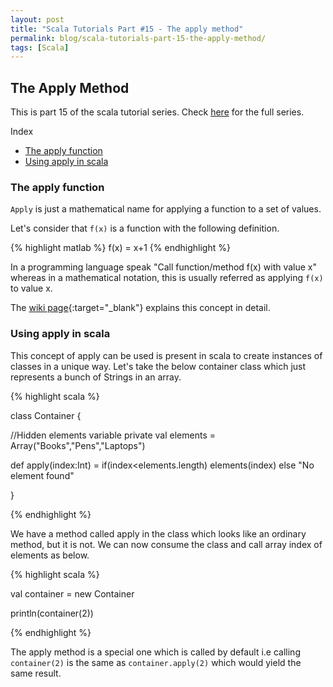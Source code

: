 ```yaml
---
layout: post
title: "Scala Tutorials Part #15 - The apply method"
permalink: blog/scala-tutorials-part-15-the-apply-method/
tags: [Scala]
---
```


The Apply Method
----------------


This is part 15 of the scala tutorial series. Check [here](/tags/#Scala) for the full series.

<i class="fa fa-list-ul fa-lg space-right"></i> Index

- [The apply function](#Intro)
- [Using apply in scala](#ApplyInScala)

<h3><b><a name = "Intro" class="inter-header">The apply function</a></b></h3>

`Apply` is just a mathematical name for applying a function to a set of values.

Let's consider that `f(x)` is a function with the following definition.

{% highlight matlab %}
f(x) = x+1
{% endhighlight %}

In a programming language speak "Call function/method f(x) with value x" whereas in a mathematical notation, this is 
usually referred as applying `f(x)` to value x.

The [wiki page](https://en.wikipedia.org/wiki/Apply){:target="_blank"} explains this concept in detail.

<h3><b><a name = "ApplyInScala" class="inter-header">Using apply in scala</a></b></h3>

This concept of apply can be used is present in scala to create instances of classes in a unique way. 
Let's take the below container class which just represents a bunch of Strings in an array.

{% highlight scala %}

class Container  {

  //Hidden elements variable
  private val elements = Array("Books","Pens","Laptops")

  def apply(index:Int) = if(index<elements.length) elements(index) else "No element found"
  
}

{% endhighlight %}

We have a method called apply in the class which looks like an ordinary method, but it is not. We can now consume
the class and call array index of elements as below.

{% highlight scala %}

val container = new Container

println(container(2))

{% endhighlight %}

The apply method is a special one which is called by default i.e calling `container(2)` is the same as `container.apply(2)` which would 
yield the same result.


